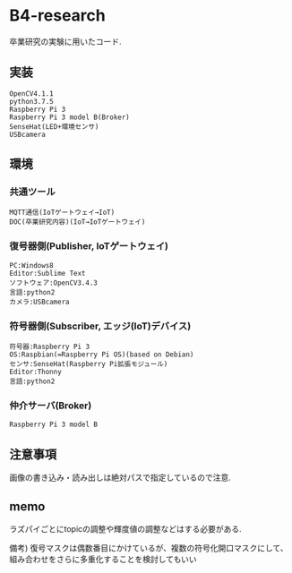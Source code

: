 # B4-research
卒業研究の実験に用いたコード. 

## 実装

```
OpenCV4.1.1
python3.7.5
Raspberry Pi 3
Raspberry Pi 3 model B(Broker)
SenseHat(LED+環境センサ)
USBcamera
```

## 環境

### 共通ツール
```
MQTT通信(IoTゲートウェイ→IoT)
DOC(卒業研究内容)(IoT→IoTゲートウェイ)
```

### 復号器側(Publisher, IoTゲートウェイ)

```
PC:Windows8
Editor:Sublime Text
ソフトウェア:OpenCV3.4.3
言語:python2
カメラ:USBcamera
```

### 符号器側(Subscriber, エッジ(IoT)デバイス)
```
符号器:Raspberry Pi 3
OS:Raspbian(=Raspberry Pi OS)(based on Debian)
センサ:SenseHat(Raspberry Pi拡張モジュール)
Editor:Thonny
言語:python2
```

### 仲介サーバ(Broker)
```
Raspberry Pi 3 model B
```

## 注意事項

画像の書き込み・読み出しは絶対パスで指定しているので注意.

## memo 
ラズパイごとにtopicの調整や輝度値の調整などはする必要がある.

備考)
復号マスクは偶数番目にかけているが、複数の符号化開口マスクにして、組み合わせをさらに多重化することを検討してもいい
